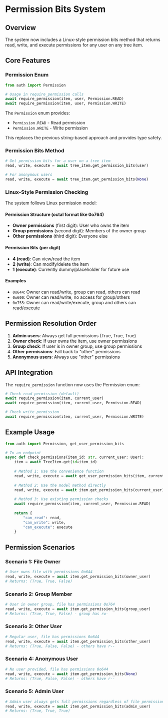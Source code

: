 # Permission Bits System

## Overview

The system now includes a Linux-style permission bits method that returns read, write, and execute permissions for any user on any tree item.

## Core Features

### Permission Enum
```python
from auth import Permission

# Usage in require_permission calls
await require_permission(item, user, Permission.READ)
await require_permission(item, user, Permission.WRITE)
```

The `Permission` enum provides:
- `Permission.READ` - Read permission
- `Permission.WRITE` - Write permission

This replaces the previous string-based approach and provides type safety.

### Permission Bits Method

```python
# Get permission bits for a user on a tree item
read, write, execute = await tree_item.get_permission_bits(user)

# For anonymous users
read, write, execute = await tree_item.get_permission_bits(None)
```

### Linux-Style Permission Checking

The system follows Linux permission model:

#### Permission Structure (octal format like 0o764)
- **Owner permissions** (first digit): User who owns the item
- **Group permissions** (second digit): Members of the owner group  
- **Other permissions** (third digit): Everyone else

#### Permission Bits (per digit)
- **4 (read)**: Can view/read the item
- **2 (write)**: Can modify/delete the item
- **1 (execute)**: Currently dummy/placeholder for future use

#### Examples
- `0o644`: Owner can read/write, group can read, others can read
- `0o600`: Owner can read/write, no access for group/others
- `0o755`: Owner can read/write/execute, group and others can read/execute

## Permission Resolution Order

1. **Admin users**: Always get full permissions (True, True, True)
2. **Owner check**: If user owns the item, use owner permissions
3. **Group check**: If user is in owner group, use group permissions  
4. **Other permissions**: Fall back to "other" permissions
5. **Anonymous users**: Always use "other" permissions

## API Integration

The `require_permission` function now uses the Permission enum:

```python
# Check read permission (default)
await require_permission(item, current_user)
await require_permission(item, current_user, Permission.READ)

# Check write permission
await require_permission(item, current_user, Permission.WRITE)
```

## Example Usage

```python
from auth import Permission, get_user_permission_bits

# In an endpoint
async def check_permissions(item_id: str, current_user: User):
    item = await TreeItem.get(id=item_id)
    
    # Method 1: Use the convenience function
    read, write, execute = await get_user_permission_bits(item, current_user)
    
    # Method 2: Use the model method directly
    read, write, execute = await item.get_permission_bits(current_user)
    
    # Method 3: Use existing permission checks
    await require_permission(item, current_user, Permission.READ)
    
    return {
        "can_read": read,
        "can_write": write, 
        "can_execute": execute
    }
```

## Permission Scenarios

### Scenario 1: File Owner
```python
# User owns file with permissions 0o644
read, write, execute = await item.get_permission_bits(owner_user)
# Returns: (True, True, False)
```

### Scenario 2: Group Member
```python
# User in owner group, file has permissions 0o764
read, write, execute = await item.get_permission_bits(group_user)  
# Returns: (True, True, False) - group has rw-
```

### Scenario 3: Other User
```python
# Regular user, file has permissions 0o644
read, write, execute = await item.get_permission_bits(other_user)
# Returns: (True, False, False) - others have r--
```

### Scenario 4: Anonymous User
```python
# No user provided, file has permissions 0o644
read, write, execute = await item.get_permission_bits(None)
# Returns: (True, False, False) - others have r--
```

### Scenario 5: Admin User
```python
# Admin user always gets full permissions regardless of file permissions
read, write, execute = await item.get_permission_bits(admin_user)
# Returns: (True, True, True)
```
